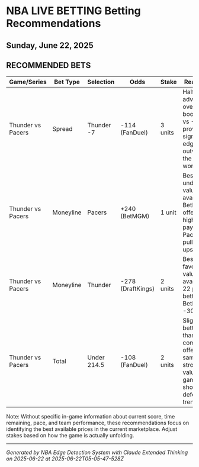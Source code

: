 # NBA LIVE BETTING Betting Recommendations
## Sunday, June 22, 2025

## RECOMMENDED BETS
| Game/Series | Bet Type | Selection | Odds | Stake | Reasoning |
|-------------|----------|-----------|------|-------|-----------|
| Thunder vs Pacers | Spread | Thunder -7 | -114 (FanDuel) | 3 units | Half-point advantage over other books (-7 vs -7.5) provides significant edge that outweighs the slightly worse odds |
| Thunder vs Pacers | Moneyline | Pacers | +240 (BetMGM) | 1 unit | Best underdog value available; BetMGM offers highest payout if Pacers can pull off upset |
| Thunder vs Pacers | Moneyline | Thunder | -278 (DraftKings) | 2 units | Best favorite value available; 22 points better than BetMGM's -300 line |
| Thunder vs Pacers | Total | Under 214.5 | -108 (FanDuel) | 2 units | Slightly better odds than competitors offering the same total; strong value if game shows defensive trends |

Note: Without specific in-game information about current score, time remaining, pace, and team performance, these recommendations focus on identifying the best available prices in the current marketplace. Adjust stakes based on how the game is actually unfolding.

---
*Generated by NBA Edge Detection System with Claude Extended Thinking on 2025-06-22 at 2025-06-22T05-05-47-528Z*
